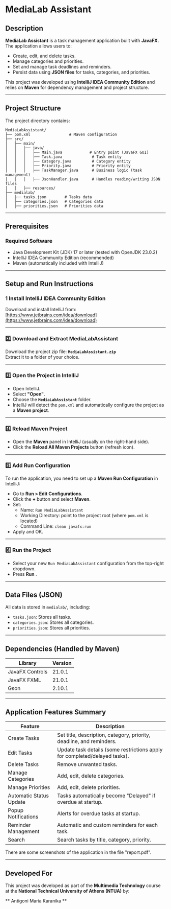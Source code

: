 
# MediaLab Assistant

## Description

**MediaLab Assistant** is a task management application built with **JavaFX**. The application allows users to:

- Create, edit, and delete tasks.
- Manage categories and priorities.
- Set and manage task deadlines and reminders.
- Persist data using **JSON files** for tasks, categories, and priorities.

This project was developed using **IntelliJ IDEA Community Edition** and relies on **Maven** for dependency management and project structure.

---

## Project Structure

The project directory contains:

```
MediaLabAssistant/
├── pom.xml                 # Maven configuration
├── src/
│   ├── main/
│   │   ├── java/
│   │   │   ├── Main.java            # Entry point (JavaFX GUI)
│   │   │   ├── Task.java             # Task entity
│   │   │   ├── Category.java         # Category entity
│   │   │   ├── Priority.java         # Priority entity
│   │   │   ├── TaskManager.java      # Business logic (task management)
│   │   │   ├── JsonHandler.java      # Handles reading/writing JSON files
│   │   ├── resources/
├── medialab/
│   ├── tasks.json        # Tasks data
│   ├── categories.json   # Categories data
│   ├── priorities.json   # Priorities data
```

---

## Prerequisites

### Required Software
- Java Development Kit (JDK) 17 or later (tested with OpenJDK 23.0.2)
- IntelliJ IDEA Community Edition (recommended)
- Maven (automatically included with IntelliJ)

---

## Setup and Run Instructions

### 1️ Install IntelliJ IDEA Community Edition
Download and install IntelliJ from:  
 [https://www.jetbrains.com/idea/download](https://www.jetbrains.com/idea/download)

---

### 2️⃣ Download and Extract MediaLabAssistant
Download the project zip file: **`MediaLabAssistant.zip`**  
Extract it to a folder of your choice.

---

### 3️⃣ Open the Project in IntelliJ
- Open IntelliJ.
- Select **"Open"**.
- Choose the **`MediaLabAssistant`** folder.
- IntelliJ will detect the `pom.xml` and automatically configure the project as a **Maven project**.

---

### 4️⃣ Reload Maven Project
- Open the **Maven** panel in IntelliJ (usually on the right-hand side).
- Click the **Reload All Maven Projects** button (refresh icon).

---

### 5️⃣ Add Run Configuration
To run the application, you need to set up a **Maven Run Configuration** in IntelliJ:

- Go to **Run > Edit Configurations**.
- Click the **+** button and select **Maven**.
- Set:
    - Name: `Run MediaLabAssistant`
    - Working Directory: point to the project root (where `pom.xml` is located)
    - Command Line: `clean javafx:run`
- Apply and OK.

---

### 6️⃣ Run the Project
- Select your new `Run MediaLabAssistant` configuration from the top-right dropdown.
- Press **Run** .

---

## Data Files (JSON)
All data is stored in `medialab/`, including:
- `tasks.json`: Stores all tasks.
- `categories.json`: Stores all categories.
- `priorities.json`: Stores all priorities.

---

## Dependencies (Handled by Maven)

| Library        | Version |
|----------------|---------|
| JavaFX Controls | 21.0.1 |
| JavaFX FXML     | 21.0.1 |
| Gson            | 2.10.1 |

---

##  Application Features Summary

| Feature | Description |
|---|---|
| Create Tasks | Set title, description, category, priority, deadline, and reminders. |
| Edit Tasks | Update task details (some restrictions apply for completed/delayed tasks). |
| Delete Tasks | Remove unwanted tasks. |
| Manage Categories | Add, edit, delete categories. |
| Manage Priorities | Add, edit, delete priorities. |
| Automatic Status Update | Tasks automatically become "Delayed" if overdue at startup. |
| Popup Notifications | Alerts for overdue tasks at startup. |
| Reminder Management | Automatic and custom reminders for each task. |
| Search | Search tasks by title, category, priority. |

There are some screenshots of the application in the file "report.pdf".

---

## Developed For
This project was developed as part of the **Multimedia Technology** course at the **National Technical University of Athens (NTUA)** by:

** Antigoni Maria Karanika **  

